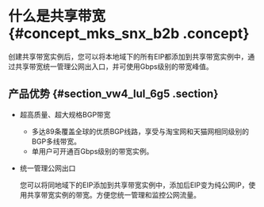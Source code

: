 # 什么是共享带宽 {#concept_mks_snx_b2b .concept}

创建共享带宽实例后，您可以将本地域下的所有EIP都添加到共享带宽实例中，通过共享带宽统一管理公网出入口，并可使用Gbps级别的带宽峰值。

## 产品优势 {#section_vw4_lul_6g5 .section}

-   超高质量、超大规格BGP带宽
    -   多达89条覆盖全球的优质BGP线路，享受与淘宝网和天猫网相同级别的BGP多线带宽。
    -   单用户可开通百Gbps级别的带宽实例。
-   统一管理公网出口

    您可以将同地域下的EIP添加到共享带宽实例中，添加后EIP变为纯公网IP，使用共享带宽实例的带宽。方便您统一管理和监控公网流量。


